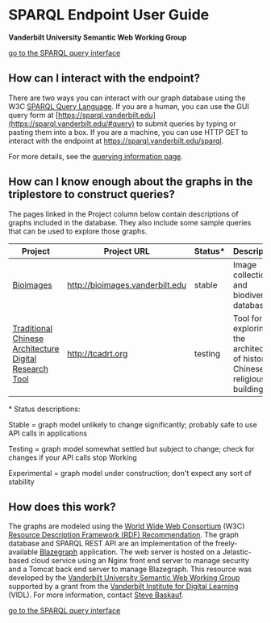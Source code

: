 # SPARQL Endpoint User Guide
**Vanderbilt University Semantic Web Working Group**

[go to the SPARQL query interface](https://sparql.vanderbilt.edu/#query)

## How can I interact with the endpoint?

There are two ways you can interact with our graph database using the W3C [SPARQL Query Language](https://www.w3.org/TR/sparql11-overview/).  If you are a human, you can use the GUI query form at [https://sparql.vanderbilt.edu](https://sparql.vanderbilt.edu/#query) to submit queries by typing or pasting them into a box.  If you are a machine, you can use HTTP GET to interact with the endpoint at https://sparql.vanderbilt.edu/sparql.  

For more details, see the [querying information page](querying.md).

## How can I know enough about the graphs in the triplestore to construct queries?

The pages linked in the Project column below contain descriptions of graphs included in the database.  They also include some sample queries that can be used to explore those graphs.

| Project | Project URL | Status* | Description |
| ------- | ----------- | ------ | ----------- |
| [Bioimages](bioimages.md) | http://bioimages.vanderbilt.edu | stable | Image collection and biodiversity database |
| [Traditional Chinese Architecture Digital Research Tool](tcadrt.md) | http://tcadrt.org | testing | Tool for exploring the architecture of historical Chinese religious buildings|

\* Status descriptions:

Stable = graph model unlikely to change significantly; probably safe to use API calls in applications

Testing = graph model somewhat settled but subject to change; check for changes if your API calls stop Working

Experimental = graph model under construction; don't expect any sort of stability

## How does this work?

The graphs are modeled using the [World Wide Web Consortium](https://www.w3.org/) (W3C) [Resource Description Framework (RDF) Recommendation](https://www.w3.org/TR/rdf11-primer/). The graph database and SPARQL REST API are an implementation of the freely-available [Blazegraph](https://www.blazegraph.com/) application.  The web server is hosted on a Jelastic-based cloud service using an Nginx front end server to manage security and a Tomcat back end server to manage Blazegraph. This resource was developed by the [Vanderbilt University Semantic Web Working Group](https://heardlibrary.github.io/semantic-web/) supported by a grant from the [Vanderbilt Institute for Digital Learning](http://www.vanderbilt.edu/vidl/) (VIDL).  For more information, contact [Steve Baskauf](mailto:steve.baskauf@vanderbilt.edu).

[go to the SPARQL query interface](https://sparql.vanderbilt.edu/#query)
